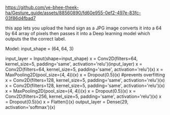 

https://github.com/ye-bhee-theek-ha/Gesture_guide/assets/88560890/fd60e955-0ef2-497e-83fc-03f86d4fbad7


this app lets you upload the hand sign as a JPG image converts it into a 64 by 64 array of pixels then passes it into a Deep learning model which outputs the the correct label.


Model:
  input_shape = (64, 64, 3)

  input_layer = Input(shape=input_shape)
  x = Conv2D(filters=64, kernel_size=5, padding='same', activation='relu')(input_layer)
  x = Conv2D(filters=64, kernel_size=5, padding='same', activation='relu')(x)
  x = MaxPooling2D(pool_size=(4, 4))(x)
  x = Dropout(0.5)(x) #prevents overfitting
  x = Conv2D(filters=128, kernel_size=5, padding='same', activation='relu')(x)
  x = Conv2D(filters=128, kernel_size=5, padding='same', activation='relu')(x)
  x = MaxPooling2D(pool_size=(4, 4))(x)
  x = Dropout(0.5)(x)
  x = Conv2D(filters=256, kernel_size=5, padding='same', activation='relu')(x)
  x = Dropout(0.5)(x)
  x = Flatten()(x)
  output_layer = Dense(29, activation='softmax')(x)
